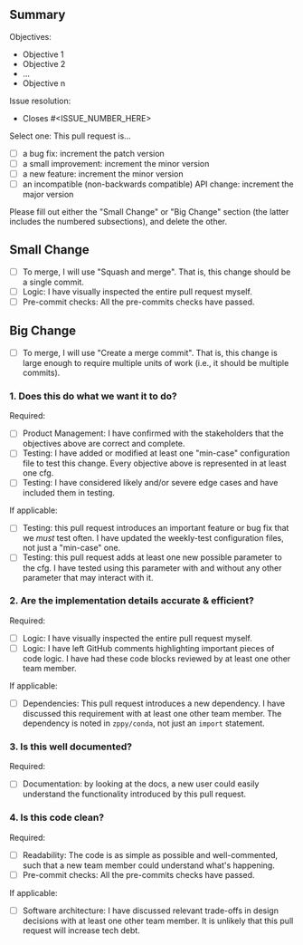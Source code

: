 ## Summary

Objectives:
- Objective 1
- Objective 2
- ...
- Objective n

Issue resolution:
- Closes #<ISSUE_NUMBER_HERE>

Select one: This pull request is...
- [ ] a bug fix: increment the patch version
- [ ] a small improvement: increment the minor version
- [ ] a new feature: increment the minor version
- [ ] an incompatible (non-backwards compatible) API change: increment the major version

Please fill out either the "Small Change" or "Big Change" section (the latter includes the numbered subsections), and delete the other.

## Small Change

- [ ] To merge, I will use "Squash and merge". That is, this change should be a single commit.
- [ ] Logic: I have visually inspected the entire pull request myself.
- [ ] Pre-commit checks: All the pre-commits checks have passed.

## Big Change

- [ ] To merge, I will use "Create a merge commit". That is, this change is large enough to require multiple units of work (i.e., it should be multiple commits).

### 1. Does this do what we want it to do?

Required:
- [ ] Product Management: I have confirmed with the stakeholders that the objectives above are correct and complete.
- [ ] Testing: I have added or modified at least one "min-case" configuration file to test this change. Every objective above is represented in at least one cfg.
- [ ] Testing: I have considered likely and/or severe edge cases and have included them in testing.

If applicable:
- [ ] Testing: this pull request introduces an important feature or bug fix that we _must_ test often. I have updated the weekly-test configuration files, not just a "min-case" one.
- [ ] Testing: this pull request adds at least one new possible parameter to the cfg. I have tested using this parameter with and without any other parameter that may interact with it.

### 2. Are the implementation details accurate & efficient?

Required:
- [ ] Logic: I have visually inspected the entire pull request myself.
- [ ] Logic: I have left GitHub comments highlighting important pieces of code logic. I have had these code blocks reviewed by at least one other team member.

If applicable:
- [ ] Dependencies: This pull request introduces a new dependency. I have discussed this requirement with at least one other team member. The dependency is noted in `zppy/conda`, not just an `import` statement.

### 3. Is this well documented?

Required:
- [ ] Documentation: by looking at the docs, a new user could easily understand the functionality introduced by this pull request.

### 4. Is this code clean?

Required:
- [ ] Readability: The code is as simple as possible and well-commented, such that a new team member could understand what's happening.
- [ ] Pre-commit checks: All the pre-commits checks have passed.

If applicable:
- [ ] Software architecture: I have discussed relevant trade-offs in design decisions with at least one other team member. It is unlikely that this pull request will increase tech debt.
